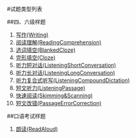 #试题类型列表

##四、六级样题

1. [写作(Writing)](types/Writing.md)
2. [阅读理解(ReadingComprehension)](types/ReadingComprehension.md)
3. [选词填空(BlankedCloze)](types/BlankedCloze.md)
4. [完形填空(Cloze)](types/Cloze.md)
5. [听力短对话(ListeningShortConversation)](types/ListeningShortConversation.md)
6. [听力长对话(ListeningLongConversation)](types/ListeningLongConversation.md)
7. [听力复合式听写(ListeningCompoundDictation)](types/ListeningCompoundDictation.md)
8. [短文听力(ListeningPassage)](types/ListeningPassage.md)
9. [快速阅读(Skimming&Scanning)](types/Skimming&Scanning.md)
10. [短文改错(PassageErrorCorrection)](types/PassageErrorCorrection.md)

##口语考试样题

1. [朗读(ReadAloud)](types/ReadAloud.md)
